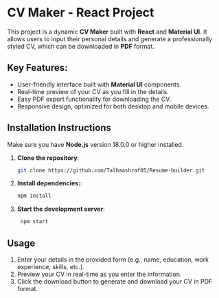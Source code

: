 # CV Maker - React Project

This project is a dynamic **CV Maker** built with **React** and **Material UI**. It allows users to input their personal details and generate a professionally styled CV, which can be downloaded in **PDF** format.

## Key Features:
- User-friendly interface built with **Material UI** components.
- Real-time preview of your CV as you fill in the details.
- Easy PDF export functionality for downloading the CV.
- Responsive design, optimized for both desktop and mobile devices.

## Installation Instructions

Make sure you have **Node.js** version 18.0.0 or higher installed.

1. **Clone the repository**:
   ```bash
   git clone https://github.com/Talhaashraf05/Resume-builder.git
   
2. **Install dependencies:**:
   ```bash
   npm install

3. **Start the development server**:
   ```bash
    npm start

## Usage
1. Enter your details in the provided form (e.g., name, education, work experience, skills, etc.).
2. Preview your CV in real-time as you enter the information.
3. Click the download button to generate and download your CV in PDF format.

